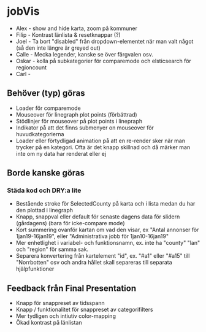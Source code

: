 # jobVis

* Alex - show and hide karta, zoom på kommuner
* Filip - Kontrast länlista & resetknappar (?)
* Joel - Ta bort "disabled" från dropdown-elementet när man valt något (så den inte längre är greyed out)
* Calle - Mecka legender, kanske se över färgvalen osv.
* Oskar - kolla på subkategorier för comparemode och elsticsearch för regioncount
* Carl - 

## Behöver (typ) göras
* Loader för comparemode
* Mouseover för linegraph plot points (förbättrad)
* Stödlinjer för mouseover på plot points i linepraph
* Indikator på att det finns submenyer on mouseover för huvudkategorierna
* Loader eller förtydligad animation på att en re-render sker när man trycker på en kategori. Ofta är det knapp skillnad och då märker man inte om ny data har renderat eller ej

## Borde kanske göras
### Städa kod och DRY:a lite
* Bestående stroke för SelectedCounty på karta och i lista medan du har den plottad i linegraph
* Knapp, snappval eller default för senaste dagens data för slidern (gårdagens) (bara för icke-compare mode)
* Kort summering ovanför kartan om vad den visar, ex "Antal annonser för 1jan19-16jan19", eller "Administrativa jobb för 1jan10-16jan19"
* Mer enhetlighet i variabel- och funktionsnamn, ex. inte ha "county" "lan" och "region" för samma sak.
* Separera konvertering från kartelement "id", ex. "#a1" eller "#a15" till "Norrbotten" osv och andra hållet skall separeras till separata hjälpfunktioner

## Feedback från Final Presentation
* Knapp för snappreset av tidsspann
* Knapp / funktionalitet för snappreset av categorifilters
* Mer tydligen och intiutiv color-mapping
* Ökad kontrast på länlistan
